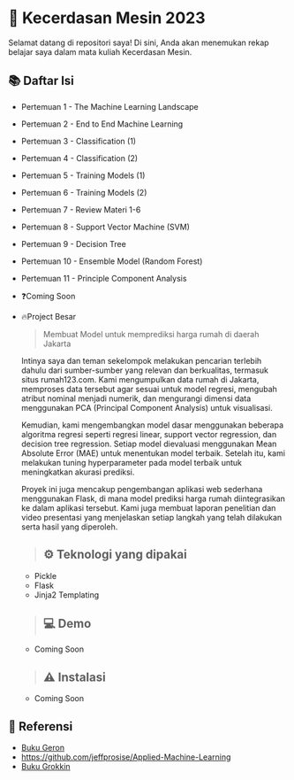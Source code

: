 # 🤖 Kecerdasan Mesin 2023

Selamat datang di repositori saya! Di sini, Anda akan menemukan rekap belajar saya dalam mata kuliah Kecerdasan Mesin.

## 📚 Daftar Isi
- Pertemuan 1 - The Machine Learning Landscape
- Pertemuan 2 - End to End Machine Learning
- Pertemuan 3 - Classification (1)
- Pertemuan 4 - Classification (2)
- Pertemuan 5 - Training Models (1)
- Pertemuan 6 - Training Models (2)
- Pertemuan 7 - Review Materi 1-6
- Pertemuan 8 - Support Vector Machine (SVM)
- Pertemuan 9 - Decision Tree
- Pertemuan 10 - Ensemble Model (Random Forest)
- Pertemuan 11 - Principle Component Analysis
- ❓Coming Soon
- 🔥Project Besar

  > Membuat Model untuk memprediksi harga rumah di daerah Jakarta

    Intinya saya dan teman sekelompok melakukan pencarian terlebih dahulu dari sumber-sumber yang relevan dan berkualitas, termasuk situs rumah123.com. Kami mengumpulkan data rumah di Jakarta, memproses data tersebut agar sesuai     untuk model regresi, mengubah atribut nominal menjadi numerik, dan mengurangi dimensi data menggunakan PCA (Principal Component Analysis) untuk visualisasi.

    Kemudian, kami mengembangkan model dasar menggunakan beberapa algoritma regresi seperti regresi linear, support vector regression, dan decision tree regression. Setiap model dievaluasi menggunakan Mean Absolute Error (MAE)       untuk menentukan model terbaik. Setelah itu, kami melakukan tuning hyperparameter pada model terbaik untuk meningkatkan akurasi prediksi.

    Proyek ini juga mencakup pengembangan aplikasi web sederhana menggunakan Flask, di mana model prediksi harga rumah diintegrasikan ke dalam aplikasi tersebut. Kami juga membuat laporan penelitian dan video presentasi yang         menjelaskan setiap langkah yang telah dilakukan serta hasil yang diperoleh.

  > ## ⚙️ Teknologi yang dipakai
    - Pickle
    - Flask
    - Jinja2 Templating
  
  > ## 💻 Demo
    - Coming Soon
  
  > ## ⚠️ Instalasi
    - Coming Soon
    
## 📖 Referensi
- [Buku Geron ](https://drive.google.com/file/d/1wopIXnjogxeXZi4mPzNIYcICgeeuYDXJ/view)
- https://github.com/jeffprosise/Applied-Machine-Learning
- [Buku Grokkin](https://drive.google.com/file/d/1qP5hpz2YctpF1U7URY8iWDPBMSiOG--T/view)
